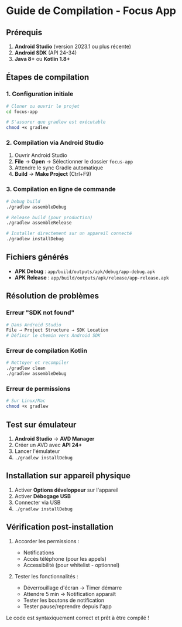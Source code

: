 # Guide de Compilation - Focus App

## Prérequis

1. **Android Studio** (version 2023.1 ou plus récente)
2. **Android SDK** (API 24-34)
3. **Java 8+** ou **Kotlin 1.8+**

## Étapes de compilation

### 1. Configuration initiale
```bash
# Cloner ou ouvrir le projet
cd focus-app

# S'assurer que gradlew est exécutable
chmod +x gradlew
```

### 2. Compilation via Android Studio
1. Ouvrir Android Studio
2. **File** → **Open** → Sélectionner le dossier `focus-app`
3. Attendre le sync Gradle automatique
4. **Build** → **Make Project** (Ctrl+F9)

### 3. Compilation en ligne de commande
```bash
# Debug build
./gradlew assembleDebug

# Release build (pour production)
./gradlew assembleRelease

# Installer directement sur un appareil connecté
./gradlew installDebug
```

## Fichiers générés

- **APK Debug** : `app/build/outputs/apk/debug/app-debug.apk`
- **APK Release** : `app/build/outputs/apk/release/app-release.apk`

## Résolution de problèmes

### Erreur "SDK not found"
```bash
# Dans Android Studio
File → Project Structure → SDK Location
# Définir le chemin vers Android SDK
```

### Erreur de compilation Kotlin
```bash
# Nettoyer et recompiler
./gradlew clean
./gradlew assembleDebug
```

### Erreur de permissions
```bash
# Sur Linux/Mac
chmod +x gradlew
```

## Test sur émulateur

1. **Android Studio** → **AVD Manager**
2. Créer un AVD avec **API 24+**
3. Lancer l'émulateur
4. `./gradlew installDebug`

## Installation sur appareil physique

1. Activer **Options développeur** sur l'appareil
2. Activer **Débogage USB**
3. Connecter via USB
4. `./gradlew installDebug`

## Vérification post-installation

1. Accorder les permissions :
   - Notifications
   - Accès téléphone (pour les appels)
   - Accessibilité (pour whitelist - optionnel)

2. Tester les fonctionnalités :
   - Déverrouillage d'écran → Timer démarre
   - Attendre 5 min → Notification apparaît
   - Tester les boutons de notification
   - Tester pause/reprendre depuis l'app

Le code est syntaxiquement correct et prêt à être compilé !